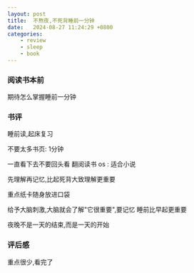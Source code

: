 ```yaml
---
layout: post
title:  不熬夜,不死背睡前一分钟
date:   2024-08-27 11:24:29 +0800
categories: 
    - review
    - sleep
    - book
---
```


### 阅读书本前

期待怎么掌握睡前一分钟

### 书评

<!-- ![view](img/note.png) -->

睡前读,起床复习

不要太多书页: 1分钟

一直看下去不要回头看 翻阅读书
os : 适合小说

先理解再记忆,比起死背大致理解更重要

重点纸卡随身放进口袋

给予大脑刺激,大脑就会了解"它很重要",要记忆
睡前比早起更重要

夜晚不是一天的结束,而是一天的开始

### 评后感

重点很少,看完了